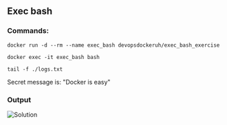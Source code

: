 ## Exec bash

### Commands:

`docker run -d --rm --name exec_bash devopsdockeruh/exec_bash_exercise`

`docker exec -it exec_bash bash`

`tail -f ./logs.txt`

Secret message is: "Docker is easy"

### Output
![Solution](/output-images/1.4_Exec_bash.png)